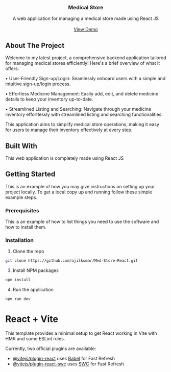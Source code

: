 <br/>
<p align="center">
  <h3 align="center">Medical Store</h3>

  <p align="center">
    A web application for managing a medical store made using React JS
    <br/>
    <br/>
    <a href="https://medhub-react.vercel.app/">View Demo</a>
  </p>
</p>



## About The Project

Welcome to my latest project, a comprehensive backend application tailored for managing medical stores efficiently! Here's a brief overview of what it offers:

• User-Friendly Sign-up/Login: Seamlessly onboard users with a simple and intuitive sign-up/login process.

• Effortless Medicine Management: Easily add, edit, and delete medicine details to keep your inventory up-to-date.

• Streamlined Listing and Searching: Navigate through your medicine inventory effortlessly with streamlined listing and searching functionalities.

This application aims to simplify medical store operations, making it easy for users to manage their inventory effectively at every step.

## Built With

This web application is completely made using React JS


## Getting Started

This is an example of how you may give instructions on setting up your project locally.
To get a local copy up and running follow these simple example steps.

### Prerequisites

This is an example of how to list things you need to use the software and how to install them.

### Installation

1. Clone the repo

```sh
git clone https://github.com/ajilkumar/Med-Store-React.git
```

3. Install NPM packages

```sh
npm install
```

4. Run the application

```JS
npm run dev
```








# React + Vite

This template provides a minimal setup to get React working in Vite with HMR and some ESLint rules.

Currently, two official plugins are available:

- [@vitejs/plugin-react](https://github.com/vitejs/vite-plugin-react/blob/main/packages/plugin-react/README.md) uses [Babel](https://babeljs.io/) for Fast Refresh
- [@vitejs/plugin-react-swc](https://github.com/vitejs/vite-plugin-react-swc) uses [SWC](https://swc.rs/) for Fast Refresh
